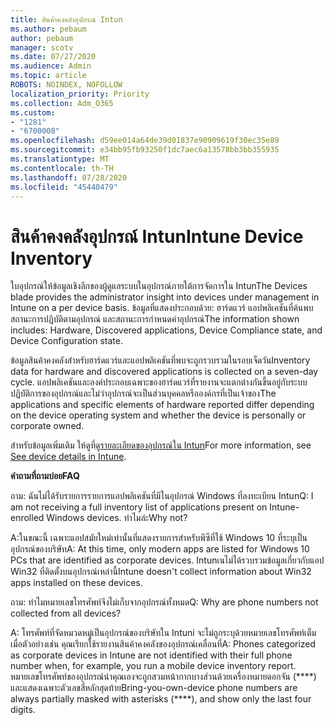 ```yaml
---
title: สินค้าคงคลังอุปกรณ์ Intun
ms.author: pebaum
author: pebaum
manager: scotv
ms.date: 07/27/2020
ms.audience: Admin
ms.topic: article
ROBOTS: NOINDEX, NOFOLLOW
localization_priority: Priority
ms.collection: Adm_O365
ms.custom:
- "1281"
- "6700008"
ms.openlocfilehash: d59ee014a64de39d01837e90909619f30ec35e89
ms.sourcegitcommit: e34bb95fb93250f1dc7aec6a13578bb3bb355935
ms.translationtype: MT
ms.contentlocale: th-TH
ms.lasthandoff: 07/28/2020
ms.locfileid: "45440479"
---
```

# <a name="intune-device-inventory"></a><span data-ttu-id="4e3b3-102">สินค้าคงคลังอุปกรณ์ Intun</span><span class="sxs-lookup"><span data-stu-id="4e3b3-102">Intune Device Inventory</span></span>

<span data-ttu-id="4e3b3-103">ใบอุปกรณ์ให้ข้อมูลเชิงลึกของผู้ดูแลระบบในอุปกรณ์ภายใต้การจัดการใน Intun</span><span class="sxs-lookup"><span data-stu-id="4e3b3-103">The Devices blade provides the administrator insight into devices under management in Intune on a per device basis.</span></span> <span data-ttu-id="4e3b3-104">ข้อมูลที่แสดงประกอบด้วย: ฮาร์ดแวร์ แอปพลิเคชันที่ค้นพบสถานะการปฏิบัติตามอุปกรณ์ และสถานะการกําหนดค่าอุปกรณ์</span><span class="sxs-lookup"><span data-stu-id="4e3b3-104">The information shown includes: Hardware, Discovered applications, Device Compliance state, and Device Configuration state.</span></span>

<span data-ttu-id="4e3b3-105">ข้อมูลสินค้าคงคลังสําหรับฮาร์ดแวร์และแอปพลิเคชันที่พบจะถูกรวบรวมในรอบเจ็ดวัน</span><span class="sxs-lookup"><span data-stu-id="4e3b3-105">Inventory data for hardware and discovered applications is collected on a seven-day cycle.</span></span> <span data-ttu-id="4e3b3-106">แอปพลิเคชันและองค์ประกอบเฉพาะของฮาร์ดแวร์ที่รายงานจะแตกต่างกันขึ้นอยู่กับระบบปฏิบัติการของอุปกรณ์และไม่ว่าอุปกรณ์จะเป็นส่วนบุคคลหรือองค์กรที่เป็นเจ้าของ</span><span class="sxs-lookup"><span data-stu-id="4e3b3-106">The applications and specific elements of hardware reported differ depending on the device operating system and whether the device is personally or corporate owned.</span></span>

<span data-ttu-id="4e3b3-107">สําหรับข้อมูลเพิ่มเติม ให้ดูที่[ดูรายละเอียดของอุปกรณ์ใน Intun](https://docs.microsoft.com/intune/device-inventory)</span><span class="sxs-lookup"><span data-stu-id="4e3b3-107">For more information, see [See device details in Intune](https://docs.microsoft.com/intune/device-inventory).</span></span>

<span data-ttu-id="4e3b3-108">**คำถามที่ถามบ่อย**</span><span class="sxs-lookup"><span data-stu-id="4e3b3-108">**FAQ**</span></span>

<span data-ttu-id="4e3b3-109">ถาม: ฉันไม่ได้รับรายการรายการแอปพลิเคชันที่มีในอุปกรณ์ Windows ที่ลงทะเบียน Intun</span><span class="sxs-lookup"><span data-stu-id="4e3b3-109">Q: I am not receiving a full inventory list of applications present on Intune-enrolled Windows devices.</span></span> <span data-ttu-id="4e3b3-110">ทำไมล่ะ</span><span class="sxs-lookup"><span data-stu-id="4e3b3-110">Why not?</span></span>

<span data-ttu-id="4e3b3-111">A:ในขณะนี้ เฉพาะแอปสมัยใหม่เท่านั้นที่แสดงรายการสําหรับพีซีที่ใช้ Windows 10 ที่ระบุเป็นอุปกรณ์ของบริษัท</span><span class="sxs-lookup"><span data-stu-id="4e3b3-111">A: At this time, only modern apps are listed for Windows 10 PCs that are identified as corporate devices.</span></span> <span data-ttu-id="4e3b3-112">Intunเนไม่ได้รวบรวมข้อมูลเกี่ยวกับแอป Win32 ที่ติดตั้งบนอุปกรณ์เหล่านี้</span><span class="sxs-lookup"><span data-stu-id="4e3b3-112">Intune doesn't collect information about Win32 apps installed on these devices.</span></span>

<span data-ttu-id="4e3b3-113">ถาม: ทําไมหมายเลขโทรศัพท์จึงไม่เก็บจากอุปกรณ์ทั้งหมด</span><span class="sxs-lookup"><span data-stu-id="4e3b3-113">Q: Why are phone numbers not collected from all devices?</span></span>

<span data-ttu-id="4e3b3-114">A: โทรศัพท์ที่จัดหมวดหมู่เป็นอุปกรณ์ของบริษัทใน Intuni จะไม่ถูกระบุด้วยหมายเลขโทรศัพท์เต็มเมื่อตัวอย่างเช่น คุณเรียกใช้รายงานสินค้าคงคลังของอุปกรณ์เคลื่อนที่</span><span class="sxs-lookup"><span data-stu-id="4e3b3-114">A: Phones categorized as corporate devices in Intune are not identified with their full phone number when, for example, you run a mobile device inventory report.</span></span> <span data-ttu-id="4e3b3-115">หมายเลขโทรศัพท์ของอุปกรณ์นําคุณเองจะถูกสวมหน้ากากบางส่วนด้วยเครื่องหมายดอกจัน (\*\*\*\*) และแสดงเฉพาะตัวเลขสี่หลักสุดท้าย</span><span class="sxs-lookup"><span data-stu-id="4e3b3-115">Bring-you-own-device phone numbers are always partially masked with asterisks (\*\*\*\*), and show only the last four digits.</span></span>